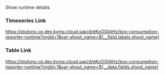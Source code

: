 Show runtime details

### Timeseries Link
https://plutono.cp.dev.kyma.cloud.sap/d/eKoOGtAHz/kcp-consumption-reporter-runtime?orgId=1&var-shoot_name=${__field.labels.shoot_name}

### Table Link
https://plutono.cp.dev.kyma.cloud.sap/d/eKoOGtAHz/kcp-consumption-reporter-runtime?orgId=1&var-shoot_name=${__data.fields.shoot_name}